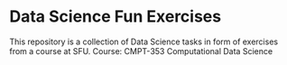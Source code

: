 # Data Science Fun Exercises

This repository is a collection of Data Science tasks in form of exercises from a course at SFU.
Course: CMPT-353 Computational Data Science
